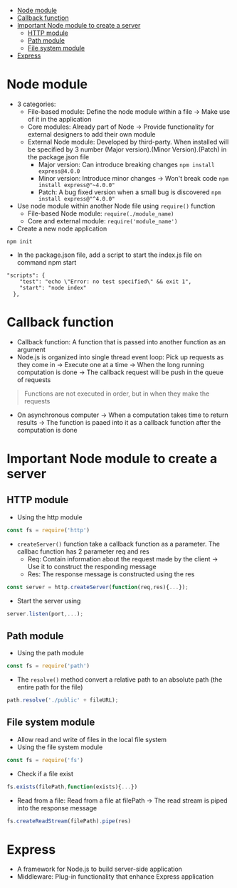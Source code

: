 - [Node module](#node-module)
- [Callback function](#callback-function)
- [Important Node module to create a server](#important-node-module-to-create-a-server)
  - [HTTP module](#http-module)
  - [Path module](#path-module)
  - [File system module](#file-system-module)
- [Express](#express)
# Node module
- 3 categories:
    - File-based module: Define the node module within a file -> Make use of it in the application
    - Core modules: Already part of Node -> Provide functionality for external designers to add their own module
    - External Node module: Developed by third-party. When installed will be specified by 3 number (Major version).(Minor Version).(Patch) in the package.json file
      - Major version: Can introduce breaking changes `npm install express@4.0.0`
      - Minor version: Introduce minor changes -> Won't break code `npm install express@"~4.0.0"`
      - Patch: A bug fixed version when a small bug is discovered `npm install express@"^4.0.0"`
- Use node module within another Node file using `require()` function 
  - File-based Node module: `require(./module_name)`
  - Core and external module: `require('module_name')`
- Create a new node application
``` 
npm init
```
- In the package.json file, add a script to start the index.js file on command npm start
```
"scripts": {
    "test": "echo \"Error: no test specified\" && exit 1",
    "start": "node index"
  },
```

# Callback function
- Callback function: A function that is passed into another function as an argument
- Node.js is organized into single thread event loop: Pick up requests as they come in -> Execute one at a time -> When the long running computation is done -> The callback request will be push in the queue of requests
> Functions are not executed in order, but in when they make the requests 
- On asynchronous computer -> When a computation takes time to return results -> The function is paaed into it as a callback function after the computation is done 

# Important Node module to create a server
## HTTP module
- Using the http module
``` Javascript
const fs = require('http')
```
- `createServer()` function take a callback function as a parameter. The callbac function has 2 parameter req and res 
  - Req: Contain information about the request made by the client -> Use it to construct the responding message
  - Res: The response message is constructed using the res 
``` Javascript
const server = http.createServer(function(req,res){...});
```
- Start the server using 
``` Javascript
server.listen(port,...);
```

## Path module
- Using the path module
``` Javascript
const fs = require('path')
```
- The `resolve()` method convert a relative path to an absolute path (the entire path for the file)
``` Javascript
path.resolve('./public' + fileURL);
``` 

## File system module
- Allow read and write of files in the local file system
- Using the file system module
``` Javascript
const fs = require('fs')
```
- Check if a file exist
``` Javascript
fs.exists(filePath,function(exists){...})
```
- Read from a file: Read from a file at filePath -> The read stream is piped into the response message
``` Javascript
fs.createReadStream(filePath).pipe(res)
```

# Express
- A framework for Node.js to build server-side application
- Middleware: Plug-in functionality that enhance Express application